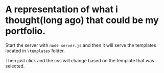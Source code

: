 # A representation of what i thought(long ago) that could be my portfolio.

Start the server with ```node server.js``` and then it will serve the templates located in `\templates` folder.

Then just click and the css will change based on the template that was selected.
